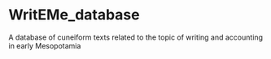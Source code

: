 # WritEMe_database
A database of cuneiform texts related to the topic of writing and accounting in early Mesopotamia
